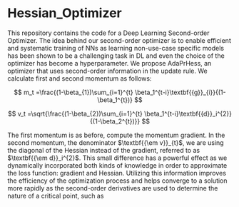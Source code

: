 # Hessian_Optimizer



This repository contains the code for a Deep Learning Second-order Optimizer. The idea behind our second-order optimizer is to enable efficient and systematic training of NNs as learning non-use-case specific models has been shown to be a challenging task in DL and even the choice of the optimizer has become a hyperparameter. We propose AdaPrHess, an optimizer that uses second-order information in the update rule. We calculate first and second momentum as follows:


$$ m_t =\frac{(1-\beta_{1})\sum_{i=1}^{t} \beta_1^{t-i}\textbf{{g}}_{i}}{(1-\beta_1^{t})} $$

 $$ v_t =\sqrt{\frac{(1-\beta_{2})\sum_{i=1}^{t} \beta_1^{t-i}\textbf{{d}}_i^{2}}{(1-\beta_2^{t})}} $$

The first momentum is as before, compute the momentum gradient. In the second momentum, the denominator $\textbf{{\em v}}_{t}$, we are using the diagonal of the Hessian instead of the gradient, referred to as $\textbf{{\em d}}_i^{2}$. This small difference has a powerful effect as we dynamically incorporated both kinds of knowledge in order to approximate the loss function: gradient and Hessian. Utilizing this information improves the efficiency of the optimization process and helps converge to a solution more rapidly as the second-order derivatives are used to determine the nature of a critical point, such as 
